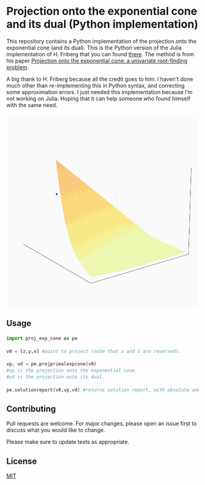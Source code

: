 # Projection onto the exponential cone and its dual (Python implementation)

This repository contains a Python implementation of the projection onto the exponential cone (and its dual). This is the Python version of the Julia implementation of H. Friberg that you can found [there](https://github.com/HFriberg/projection). The method is from his paper [Projection onto the exponential cone:
a univariate root-finding problem](https://docs.mosek.com/whitepapers/expcone-proj.pdf).

A big thank to H. Friberg because all the credit goes to him. I haven't done much other than re-implementing this in Python syntax, and correcting some approximation errors. I just needed this implementation because I’m not working on Julia. Hoping that it can help someone who found himself with the same need.

![](https://github.com/ozekri/projection/blob/main/POCS_Exponential_cone_0.gif)

## Usage

```python
import proj_exp_cone as pe

v0 = [z,y,x] #point to project (note that x and z are reversed).

vp, vd = pe.projprimalexpcone(v0)
#vp is the projection onto the exponential cone.
#vd is the projection onto its dual.

pe.solutionreport(v0,vp,vd) #returns solution report, with absolute and relative error.
```

## Contributing

Pull requests are welcome. For major changes, please open an issue first
to discuss what you would like to change.

Please make sure to update tests as appropriate.

## License

[MIT](https://github.com/ozekri/projection/blob/main/LICENSE)
